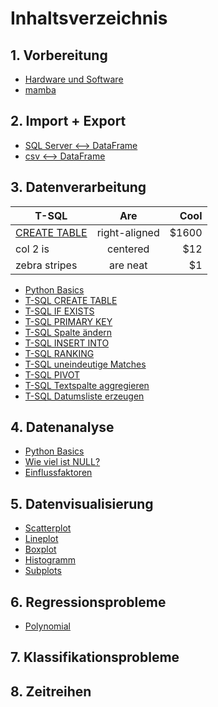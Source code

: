 # Inhaltsverzeichnis
## 1. Vorbereitung
- [Hardware und Software](Inhalt/Hardware%20und%20Software.md)
- [mamba](https://github.com/JaredBeluzi/IT/blob/main/Inhalt/mamba.md)
## 2. Import + Export
- [SQL Server <--> DataFrame](Code/SQL%20Server%20%3C--%3E%20Python%20DataFrame.py)
- [csv <--> DataFrame](Code/csv%20%3C--%3E%20Python%20DataFrame.py)
## 3. Datenverarbeitung
| T-SQL         | Are           | Cool  |
| ------------- |:-------------:| -----:|
| [CREATE TABLE](Code/CREATE%20TABLE.sql)      | right-aligned | $1600 |
| col 2 is      | centered      |   $12 |
| zebra stripes | are neat      |    $1 |
- [Python Basics](Code/Python%20Basics%20Datenverarbeitung.py)
- [T-SQL CREATE TABLE](Code/CREATE%20TABLE.sql)
- [T-SQL IF EXISTS](Code/IF%20EXISTS.sql)
- [T-SQL PRIMARY KEY](Code/PRIMARY%20KEY.sql)
- [T-SQL Spalte ändern](Code/Spalte%20%C3%A4ndern.sql)
- [T-SQL INSERT INTO](Code/INSERT%20INTO.sql)
- [T-SQL RANKING](Code/RANKING.sql)
- [T-SQL uneindeutige Matches](Code/uneindeutige%20Matches.sql)
- [T-SQL PIVOT](Code/Pivot.sql)
- [T-SQL Textspalte aggregieren](Code/Textspalte%20aggregieren.sql)
- [T-SQL Datumsliste erzeugen](Code/Datumsliste%20erzeugen.sql)
## 4. Datenanalyse
- [Python Basics](Code/Python%20Basics%20Datenanalyse.py)
- [Wie viel ist NULL?](Code/Wie%20viel%20ist%20NULL.py)
- [Einflussfaktoren](Inhalt/Einflussfaktoren.md)
## 5. Datenvisualisierung
- [Scatterplot](Code/Scatterplot.md)
- [Lineplot](Code/Lineplot.md)
- [Boxplot](Code/Boxplot.md)
- [Histogramm](Code/Histogramm.md)
- [Subplots](Code/Subplots.md)
## 6. Regressionsprobleme
- [Polynomial](Code/Polynomregression.md)
## 7. Klassifikationsprobleme
## 8. Zeitreihen
